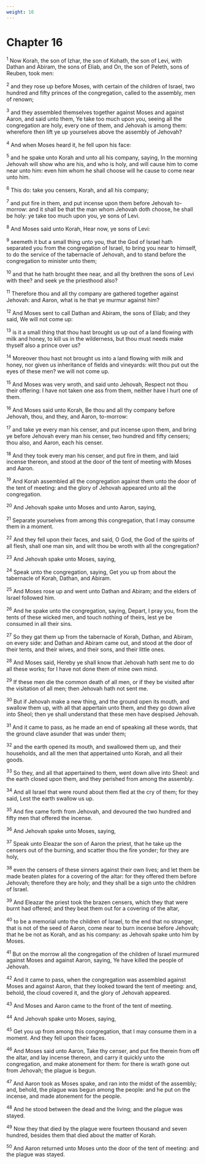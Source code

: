 ```yaml
---
weight: 16
---
```


# Chapter 16

<sup>1</sup> Now Korah, the son of Izhar, the son of Kohath, the son of Levi, with Dathan and Abiram, the sons of Eliab, and On, the son of Peleth, sons of Reuben, took men: 

<sup>2</sup> and they rose up before Moses, with certain of the children of Israel, two hundred and fifty princes of the congregation, called to the assembly, men of renown; 

<sup>3</sup> and they assembled themselves together against Moses and against Aaron, and said unto them, Ye take too much upon you, seeing all the congregation are holy, every one of them, and Jehovah is among them: wherefore then lift ye up yourselves above the assembly of Jehovah? 

<sup>4</sup> And when Moses heard it, he fell upon his face: 

<sup>5</sup> and he spake unto Korah and unto all his company, saying, In the morning Jehovah will show who are his, and who is holy, and will cause him to come near unto him: even him whom he shall choose will he cause to come near unto him. 

<sup>6</sup> This do: take you censers, Korah, and all his company; 

<sup>7</sup> and put fire in them, and put incense upon them before Jehovah to-morrow: and it shall be that the man whom Jehovah doth choose, he shall be holy: ye take too much upon you, ye sons of Levi. 

<sup>8</sup> And Moses said unto Korah, Hear now, ye sons of Levi: 

<sup>9</sup> seemeth it but a small thing unto you, that the God of Israel hath separated you from the congregation of Israel, to bring you near to himself, to do the service of the tabernacle of Jehovah, and to stand before the congregation to minister unto them; 

<sup>10</sup> and that he hath brought thee near, and all thy brethren the sons of Levi with thee? and seek ye the priesthood also? 

<sup>11</sup> Therefore thou and all thy company are gathered together against Jehovah: and Aaron, what is he that ye murmur against him? 

<sup>12</sup> And Moses sent to call Dathan and Abiram, the sons of Eliab; and they said, We will not come up: 

<sup>13</sup> is it a small thing that thou hast brought us up out of a land flowing with milk and honey, to kill us in the wilderness, but thou must needs make thyself also a prince over us? 

<sup>14</sup> Moreover thou hast not brought us into a land flowing with milk and honey, nor given us inheritance of fields and vineyards: wilt thou put out the eyes of these men? we will not come up. 

<sup>15</sup> And Moses was very wroth, and said unto Jehovah, Respect not thou their offering: I have not taken one ass from them, neither have I hurt one of them. 

<sup>16</sup> And Moses said unto Korah, Be thou and all thy company before Jehovah, thou, and they, and Aaron, to-morrow: 

<sup>17</sup> and take ye every man his censer, and put incense upon them, and bring ye before Jehovah every man his censer, two hundred and fifty censers; thou also, and Aaron, each his censer. 

<sup>18</sup> And they took every man his censer, and put fire in them, and laid incense thereon, and stood at the door of the tent of meeting with Moses and Aaron. 

<sup>19</sup> And Korah assembled all the congregation against them unto the door of the tent of meeting: and the glory of Jehovah appeared unto all the congregation. 

<sup>20</sup> And Jehovah spake unto Moses and unto Aaron, saying, 

<sup>21</sup> Separate yourselves from among this congregation, that I may consume them in a moment. 

<sup>22</sup> And they fell upon their faces, and said, O God, the God of the spirits of all flesh, shall one man sin, and wilt thou be wroth with all the congregation? 

<sup>23</sup> And Jehovah spake unto Moses, saying, 

<sup>24</sup> Speak unto the congregation, saying, Get you up from about the tabernacle of Korah, Dathan, and Abiram. 

<sup>25</sup> And Moses rose up and went unto Dathan and Abiram; and the elders of Israel followed him. 

<sup>26</sup> And he spake unto the congregation, saying, Depart, I pray you, from the tents of these wicked men, and touch nothing of theirs, lest ye be consumed in all their sins. 

<sup>27</sup> So they gat them up from the tabernacle of Korah, Dathan, and Abiram, on every side: and Dathan and Abiram came out, and stood at the door of their tents, and their wives, and their sons, and their little ones. 

<sup>28</sup> And Moses said, Hereby ye shall know that Jehovah hath sent me to do all these works; for I have not done them of mine own mind. 

<sup>29</sup> If these men die the common death of all men, or if they be visited after the visitation of all men; then Jehovah hath not sent me. 

<sup>30</sup> But if Jehovah make a new thing, and the ground open its mouth, and swallow them up, with all that appertain unto them, and they go down alive into Sheol; then ye shall understand that these men have despised Jehovah. 

<sup>31</sup> And it came to pass, as he made an end of speaking all these words, that the ground clave asunder that was under them; 

<sup>32</sup> and the earth opened its mouth, and swallowed them up, and their households, and all the men that appertained unto Korah, and all their goods. 

<sup>33</sup> So they, and all that appertained to them, went down alive into Sheol: and the earth closed upon them, and they perished from among the assembly. 

<sup>34</sup> And all Israel that were round about them fled at the cry of them; for they said, Lest the earth swallow us up. 

<sup>35</sup> And fire came forth from Jehovah, and devoured the two hundred and fifty men that offered the incense. 

<sup>36</sup> And Jehovah spake unto Moses, saying, 

<sup>37</sup> Speak unto Eleazar the son of Aaron the priest, that he take up the censers out of the burning, and scatter thou the fire yonder; for they are holy, 

<sup>38</sup> even the censers of these sinners against their own lives; and let them be made beaten plates for a covering of the altar: for they offered them before Jehovah; therefore they are holy; and they shall be a sign unto the children of Israel. 

<sup>39</sup> And Eleazar the priest took the brazen censers, which they that were burnt had offered; and they beat them out for a covering of the altar, 

<sup>40</sup> to be a memorial unto the children of Israel, to the end that no stranger, that is not of the seed of Aaron, come near to burn incense before Jehovah; that he be not as Korah, and as his company: as Jehovah spake unto him by Moses. 

<sup>41</sup> But on the morrow all the congregation of the children of Israel murmured against Moses and against Aaron, saying, Ye have killed the people of Jehovah. 

<sup>42</sup> And it came to pass, when the congregation was assembled against Moses and against Aaron, that they looked toward the tent of meeting: and, behold, the cloud covered it, and the glory of Jehovah appeared. 

<sup>43</sup> And Moses and Aaron came to the front of the tent of meeting. 

<sup>44</sup> And Jehovah spake unto Moses, saying, 

<sup>45</sup> Get you up from among this congregation, that I may consume them in a moment. And they fell upon their faces. 

<sup>46</sup> And Moses said unto Aaron, Take thy censer, and put fire therein from off the altar, and lay incense thereon, and carry it quickly unto the congregation, and make atonement for them: for there is wrath gone out from Jehovah; the plague is begun. 

<sup>47</sup> And Aaron took as Moses spake, and ran into the midst of the assembly; and, behold, the plague was begun among the people: and he put on the incense, and made atonement for the people. 

<sup>48</sup> And he stood between the dead and the living; and the plague was stayed. 

<sup>49</sup> Now they that died by the plague were fourteen thousand and seven hundred, besides them that died about the matter of Korah. 

<sup>50</sup> And Aaron returned unto Moses unto the door of the tent of meeting: and the plague was stayed. 


